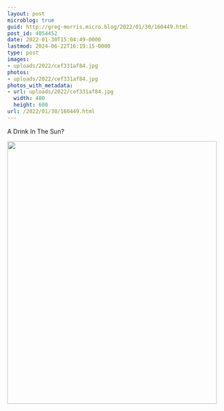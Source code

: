 ```yaml
---
layout: post
microblog: true
guid: http://greg-morris.micro.blog/2022/01/30/160449.html
post_id: 4054452
date: 2022-01-30T15:04:49-0000
lastmod: 2024-06-22T16:19:15-0000
type: post
images:
- uploads/2022/cef331af84.jpg
photos:
- uploads/2022/cef331af84.jpg
photos_with_metadata:
- url: uploads/2022/cef331af84.jpg
  width: 480
  height: 600
url: /2022/01/30/160449.html
---
```

A Drink In The Sun?

<img src="uploads/2022/cef331af84.jpg" width="480" height="600" alt="" />
